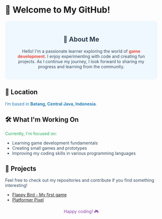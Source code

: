 # 🌟 Welcome to My GitHub!

<div style="text-align: center; background-color: #f0f8ff; padding: 20px; border-radius: 10px;">
  <h2 style="color: #2c3e50;">👋 About Me</h2>
  <p style="color: #34495e;">Hello! I'm a passionate learner exploring the world of <strong style="color: #e74c3c;">game development</strong>. I enjoy experimenting with code and creating fun projects. As I continue my journey, I look forward to sharing my progress and learning from the community.</p>
</div>

## 📍 Location
<p style="color: #2980b9;">I’m based in <strong>Batang, Central Java, Indonesia</strong>.</p>

## 🛠️ What I'm Working On
<p style="color: #27ae60;">Currently, I'm focused on:</p>
<ul style="color: #34495e;">
  <li>Learning game development fundamentals</li>
  <li>Creating small games and prototypes</li>
  <li>Improving my coding skills in various programming languages</li>
</ul>

## 🚀 Projects
<p style="color: #34495e;">Feel free to check out my repositories and contribute if you find something interesting!</p>
<ul style="color: #34495e;">
  <li><a href="https://github.com/GunturArmadani/first-game"> Flappy Bird - My first game </a></li>
  <li><a href="https://github.com/GunturArmadani/sabtu-belajar">Platformer Pixel</a></li>
</ul>

<div style="text-align: center; margin-top: 20px;">
  <p style="color: #8e44ad;">Happy coding! 🎮</p>
</div>
